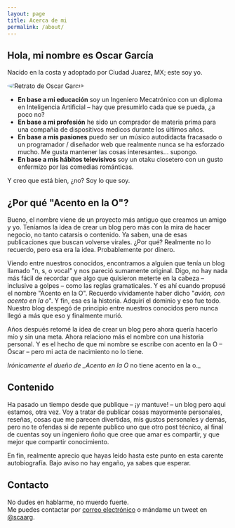 ```yaml
---
layout: page
title: Acerca de mi
permalink: /about/
---
```


## Hola, mi nombre es Oscar García

Nacido en la costa y adoptado por Ciudad Juarez, MX; este soy yo.

<img src="{{ site.baseurl }}/images/oscar.jpg" alt="Retrato de Oscar Garcia" style="border-radius: 50%;" />

- **En base a mi educación** soy un Ingeniero Mecatrónico con un diploma en Inteligencia Artificial &ndash; hay que presumirlo cada que se pueda, ¿a poco no?
- **En base a mi profesión** he sido un comprador de materia prima para una compañía de dispositivos medicos durante los últimos años.
- **En base a mis pasiones** puedo ser un músico autodidacta fracasado o un programador / diseñador web que realmente nunca se ha esforzado mucho. Me gusta mantener las cosas interesantes... supongo.
- **En base a mis hábitos televisivos** soy un otaku closetero con un gusto enfermizo por las comedias románticas.

Y creo que está bien, ¿no? Soy lo que soy.

## ¿Por qué "Acento en la O"?

Bueno, el nombre viene de un proyecto más antiguo que creamos un amigo y yo. Teníamos la idea de crear un blog pero más con la mira de hacer negocio, no tanto catarsis o contenido. Ya saben, una de esas publicaciones que buscan volverse virales. ¿Por qué? Realmente no lo recuerdo, pero esa era la idea. Probablemente por dinero.

Viendo entre nuestros conocidos, encontramos a alguien que tenía un blog llamado "n, s, o vocal" y nos pareció sumamente original. Digo, no hay nada más fácil de recordar que algo que quisieron meterte en la cabeza &ndash; inclusive a golpes &ndash; como las reglas gramaticales. Y es ahí cuando propusé el nombre "Acento en la O". Recuerdo vívidamente haber dicho "_avión, con acento en la o_". Y fin, esa es la historia. Adquirí el dominio y eso fue todo. Nuestro blog despegó de principio entre nuestros conocidos pero nunca llegó a más que eso y finalmente murió.

Años después retomé la idea de crear un blog pero ahora quería hacerlo mío y sin una meta. Ahora relaciono más el nombre con una historia personal.
Y es el hecho de que mi nombre se escribe con acento en la O &ndash; Óscar &ndash; pero mi acta de nacimiento no lo tiene.

_Irónicamente el dueño de \_Acento en la O_ no tiene acento en la o.\_

## Contenido

Ha pasado un tiempo desde que publique &ndash; ¡y mantuve! &ndash; un blog pero aqui estamos, otra vez. Voy a tratar de publicar cosas mayormente personales, reseñas, cosas que me parecen divertidas, mis gustos personales y demás, pero no te ofendas si de repente publico uno que otro post técnico, al final de cuentas soy un ingeniero ñoño que cree que amar es compartir, y que mejor que compartir conocimiento.

En fin, realmente aprecio que hayas leido hasta este punto en esta carente autobiografía. Bajo aviso no hay engaño, ya sabes que esperar.

## Contacto

No dudes en hablarme, no muerdo fuerte. <br>
Me puedes contactar por [correo electrónico](mailto:oscar@acentoenlao.com) o mándame un tweet en [@scaarg](http://www.twitter.com/scaarg).
